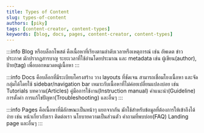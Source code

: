 ```yaml
---
title: Types of Content
slug: types-of-content
authors: [piky]
tags: [content-creator, content-types]
keywords: [blog, docs, pages, content-creator, content-types]
---
```

:::info Blog
หรือบล็อกโพสต์ คือเนื้อหาที่เรียงตามลำดับเวลาหรือเหตุการณ์ เช่น อัพเดต ข่าว ประกาศ มักปรากฎสารบาญ ระยะเวลาที่ใช้อ่านโดยประมาณ และ metadata เช่น ผู้เขียน(author), ป้าย(tag) เพื่อบอกหมวดหมู่เนื้อหา
:::

:::info Docs
คือบล็อกที่มีระเบียบโครงสร้าง วาง layouts ที่ชัดเจน สามารถเชื่อมโยงเนื้อหา และจัดกลุ่มได้โดยใช้ sidebar/navigation bar เหมาะกับเนื้อหาที่ไม่ค่อยเปลี่ยนแปลงบ่อย เช่น Tutorials บทความ(Articles) คู่มือการใช้งาน(Instruction manual) คำแนะนำ(Guideline) การตั้งค่า การแก้ไขปัญหา(Troubleshooting) และอื่นๆ
:::

:::info Pages
คือเนื้อหาที่มีลักษณะเป็นหน้าๆ แยกจากกัน มักใช้สำหรับข้อมูลที่ต้องการให้เข้าถึงได้ง่าย เช่น หน้าเกี่ยวกับเรา ติดต่อเรา นโยบายความเป็นส่วนตัว คำถามที่พบบ่อย(FAQ) Landing page และอื่นๆ
:::